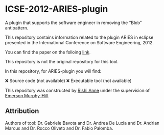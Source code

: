 # ICSE-2012-ARIES-plugin
A plugin  that supports the software engineer in removing the “Blob” antipattern.

This repository contains information related to the plugin ARIES in eclipse  presented in the International Conference on Software Engineering, 2012.

You can find the paper on the folloing  [link](http://dl.acm.org/citation.cfm?id=2337434).

This repository is not the original repository for this tool.

In this repository, for ARIES-plugin you will find:

:x: Source code (not available)
:x: Executable tool (not available)

This repository was constructed by [Rishi Anne](https://github.com/rishielnino) under the supervision of [Emerson Murphy-Hill](https://github.com/CaptainEmerson).

## Attribution

Authors of tool: Dr. Gabriele Bavota and Dr.	Andrea De Lucia and Dr.	Andrian Marcus and Dr.	Rocco Oliveto and Dr.	Fabio Palomba.
